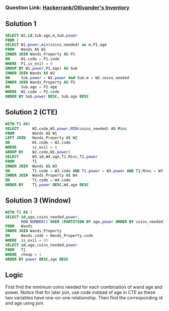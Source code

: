 ### Question Link: [Hackerrank/Ollivander's Inventory](https://www.hackerrank.com/challenges/harry-potter-and-wands/problem)


##  Solution 1
```sql
SELECT W2.id,Sub.age,m,Sub.power
FROM (
SELECT W1.power,min(coins_needed) as m,P1.age
FROM   Wands AS W1
INNER JOIN Wands_Property AS P1
ON     W1.code = P1.code
WHERE  P1.is_evil = 0
GROUP BY W1.power,P1.age) AS Sub
INNER JOIN Wands AS W2
ON     Sub.power = W2.power And Sub.m = W2.coins_needed
INNER JOIN Wands_Property AS P2
ON     Sub.age = P2.age
WHERE  W2.code = P2.code
ORDER BY Sub.power DESC, Sub.age DESC
```

##  Solution 2 (CTE)
```sql
WITH T1 AS(
SELECT      W2.code,W1.power,MIN(coins_needed) AS Minc
FROM        Wands AS W1
LEFT JOIN   Wands_Property AS W2
ON          W1.code = W2.code
WHERE       is_evil = 0
GROUP BY    W2.code,W1.power)
SELECT      W3.id,W4.age,T1.Minc,T1.power
FROM        T1
INNER JOIN  Wands AS W3
ON          T1.code = W3.code AND T1.power = W3.power AND T1.Minc = W3.coins_needed
INNER JOIN  Wands_Property AS W4
ON          T1.code = W4.code
ORDER BY    T1.power DESC,W4.age DESC
```

##  Solution 3 (Window)
```sql
WITH T1 AS (
SELECT id,age,coins_needed,power,
       ROW_NUMBER() OVER (PARTITION BY age,power ORDER BY coins_needed) as cheap
FROM   Wands
INNER JOIN Wands_Property
ON     Wands.code = Wands_Property.code
WHERE  is_evil = 0)
SELECT id,age,coins_needed,power
FROM   T1
WHERE  cheap = 1
ORDER BY power DESC,age DESC
```

## Logic
First find the minimum coins needed for each combination of wand age and power. Notice that for later join, use code instead of age in CTE
as these two variables have one-on-one relationship. Then find the corresponding id and age using join.
